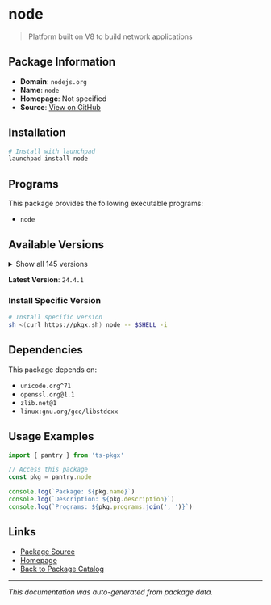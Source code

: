 # node

> Platform built on V8 to build network applications

## Package Information

- **Domain**: `nodejs.org`
- **Name**: `node`
- **Homepage**: Not specified
- **Source**: [View on GitHub](https://github.com/pkgxdev/pantry/tree/main/projects/nodejs.org/package.yml)

## Installation

```bash
# Install with launchpad
launchpad install node
```

## Programs

This package provides the following executable programs:

- `node`

## Available Versions

<details>
<summary>Show all 145 versions</summary>

- `24.4.1`, `24.4.0`, `24.3.0`, `24.2.0`, `24.1.0`
- `24.0.2`, `24.0.1`, `24.0.0`, `23.11.1`, `23.11.0`
- `23.10.0`, `23.9.0`, `23.8.0`, `23.7.0`, `23.6.1`
- `23.6.0`, `23.5.0`, `23.4.0`, `23.3.0`, `23.2.0`
- `23.1.0`, `23.0.0`, `22.17.1`, `22.17.0`, `22.16.0`
- `22.15.1`, `22.15.0`, `22.14.0`, `22.13.1`, `22.13.0`
- `22.12.0`, `22.11.0`, `22.10.0`, `22.9.0`, `22.8.0`
- `22.7.0`, `22.6.0`, `22.5.1`, `22.5.0`, `22.4.1`
- `22.4.0`, `22.3.0`, `22.2.0`, `22.1.0`, `22.0.0`
- `21.7.3`, `21.7.2`, `21.7.1`, `21.7.0`, `21.6.2`
- `21.6.1`, `21.6.0`, `21.5.0`, `21.4.0`, `21.3.0`
- `21.2.0`, `21.1.0`, `21.0.0`, `20.19.4`, `20.19.3`
- `20.19.2`, `20.19.1`, `20.19.0`, `20.18.3`, `20.18.2`
- `20.18.1`, `20.18.0`, `20.17.0`, `20.16.0`, `20.15.1`
- `20.15.0`, `20.14.0`, `20.13.1`, `20.13.0`, `20.12.2`
- `20.12.1`, `20.11.1`, `20.11.0`, `20.10.0`, `20.9.0`
- `20.8.1`, `20.8.0`, `20.7.0`, `20.6.1`, `20.6.0`
- `20.5.1`, `20.5.0`, `20.4.0`, `20.3.1`, `20.3.0`
- `20.2.0`, `20.1.0`, `20.0.0`, `19.9.0`, `19.8.1`
- `19.8.0`, `19.7.0`, `19.6.1`, `19.6.0`, `19.5.0`
- `19.4.0`, `19.3.0`, `19.2.0`, `19.1.0`, `19.0.1`
- `19.0.0`, `18.20.8`, `18.20.7`, `18.20.6`, `18.20.5`
- `18.20.4`, `18.20.3`, `18.20.2`, `18.20.1`, `18.20.0`
- `18.19.1`, `18.19.0`, `18.18.2`, `18.18.1`, `18.18.0`
- `18.17.1`, `18.17.0`, `18.16.1`, `18.16.0`, `18.15.0`
- `18.14.2`, `18.14.0`, `18.13.0`, `18.12.1`, `18.9.1`
- `16.20.2`, `16.20.1`, `16.20.0`, `16.19.1`, `16.19.0`
- `16.18.1`, `16.18.0`, `16.13.0`, `16.11.1`, `14.21.3`
- `14.21.2`, `14.21.1`, `14.21.0`, `14.20.1`, `12.22.12`

</details>

**Latest Version**: `24.4.1`

### Install Specific Version

```bash
# Install specific version
sh <(curl https://pkgx.sh) node -- $SHELL -i
```

## Dependencies

This package depends on:

- `unicode.org^71`
- `openssl.org@1.1`
- `zlib.net@1`
- `linux:gnu.org/gcc/libstdcxx`

## Usage Examples

```typescript
import { pantry } from 'ts-pkgx'

// Access this package
const pkg = pantry.node

console.log(`Package: ${pkg.name}`)
console.log(`Description: ${pkg.description}`)
console.log(`Programs: ${pkg.programs.join(', ')}`)
```

## Links

- [Package Source](https://github.com/pkgxdev/pantry/tree/main/projects/nodejs.org/package.yml)
- [Homepage](#)
- [Back to Package Catalog](../../package-catalog.md)

---

*This documentation was auto-generated from package data.*
